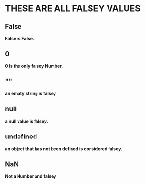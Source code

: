 # THESE ARE ALL FALSEY VALUES

## False

#### False is False.

## 0

#### 0 is the only falsey Number.

## ""

#### an empty string is falsey

## null

#### a null value is falsey.

## undefined

#### an object that has not been defined is considered falsey.

## NaN

#### Not a Number and falsey
